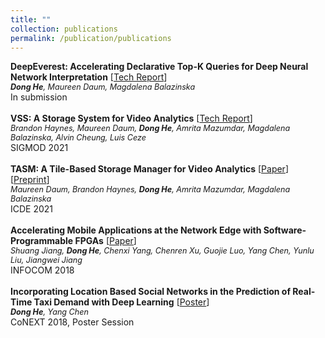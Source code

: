 ```yaml
---
title: ""
collection: publications
permalink: /publication/publications
---
```

<b>DeepEverest: Accelerating Declarative Top-K Queries for Deep Neural Network Interpretation</b> [[Tech Report](https://arxiv.org/abs/2104.02234)] <br>
<i style="font-size:90%"><b>Dong He</b>, Maureen Daum, Magdalena Balazinska</i> <br>
In submission <br>
<br>
<b>VSS: A Storage System for Video Analytics</b> [[Tech Report](https://arxiv.org/abs/2103.16604)] <br>
<i style="font-size:90%">Brandon Haynes, Maureen Daum, <b>Dong He</b>, Amrita Mazumdar, Magdalena Balazinska, Alvin Cheung, Luis Ceze</i> <br>
SIGMOD 2021 <br>
<br>
<b>TASM: A Tile-Based Storage Manager for Video Analytics</b> [[Paper](https://db.cs.washington.edu/projects/visualworld/tasm.pdf)] [[Preprint](https://arxiv.org/abs/2006.02958)]<br>
<i style="font-size:90%">Maureen Daum, Brandon Haynes, <b>Dong He</b>, Amrita Mazumdar, Magdalena Balazinska</i> <br>
ICDE 2021 <br>
<br>
<b>Accelerating Mobile Applications at the Network Edge with Software-Programmable FPGAs</b> [[Paper](https://dongheuw.github.io/files/edgefpga-infocom18.pdf)] <br>
<i style="font-size:90%">Shuang Jiang, <b>Dong He</b>, Chenxi Yang, Chenren Xu, Guojie Luo, Yang Chen, Yunlu Liu, Jiangwei Jiang</i> <br>
INFOCOM 2018 <br>
<br>
<b>Incorporating Location Based Social Networks in the Prediction of Real-Time Taxi Demand with Deep Learning</b> [[Poster](https://dongheuw.github.io/files/taxi-conext18.pdf)] <br>
<i style="font-size:90%"><b>Dong He</b>, Yang Chen</i> <br>
CoNEXT 2018, Poster Session <br>